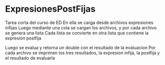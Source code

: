# ExpresionesPostFijas

Tarea corta del curso de ED
En ella se carga desde archivos expresiones infijas 
Luego mediante una cola se cargan los archivos, y por cada archivo se genera una lista
Cada lista se convierte en otra lista que contiene la expresion postfija

Luego se evalua y retorna un double con el resultado de la evaluacion
Por cada archivo se imprimen los tres resultados, la expresion infija, la postfija y el resultado de evaluarla
